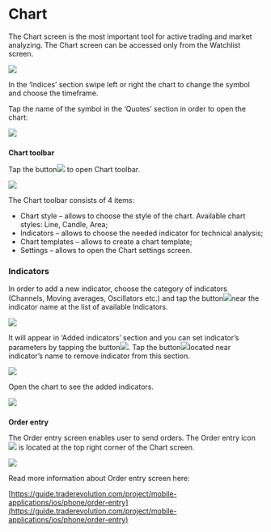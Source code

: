 # Chart

The Chart screen is the most important tool for active trading and market analyzing. The Chart screen can be accessed only from the Watchlist screen.

![](../../../.gitbook/assets/1%20%28114%29.png)

In the ‘Indices’ section swipe left or right the chart to change the symbol and choose the timeframe.

Tap the name of the symbol in the ‘Quotes’ section in order to open the chart:

![](../../../.gitbook/assets/2%20%28105%29.png)

### **Chart toolbar** 

Tap the button![](../../../.gitbook/assets/2-kopiya%20%283%29.png)to open Chart toolbar.

![](../../../.gitbook/assets/3%20%2886%29.png)

The Chart toolbar consists of 4 items:

* Chart style – allows to choose the style of the chart. Available chart styles: Line, Candle, Area;
* Indicators – allows to choose the needed indicator for technical analysis;
* Chart templates – allows to create a chart template;
* Settings – allows to open the Chart settings screen.

### **Indicators**

In order to add a new indicator, choose the category of indicators \(Channels, Moving averages, Oscillators etc.\) and tap the button![](../../../.gitbook/assets/add.%20%281%29.jpg)near the indicator name at the list of available Indicators.

![](../../../.gitbook/assets/4%20%2858%29.png)

It will appear in ‘Added indicators’ section and you can set indicator’s parameters by tapping the button![](../../../.gitbook/assets/4%20%282%29.jpg). Tap the button![](../../../.gitbook/assets/delete.%20%282%29.jpg)located near indicator’s name to remove indicator from this section. 

![](../../../.gitbook/assets/5%20%2852%29.png)

Open the chart to see the added indicators.

![](../../../.gitbook/assets/6%20%2841%29.png)

### **Order entry**

 The Order entry screen enables user to send orders. The Order entry icon![](../../../.gitbook/assets/1-kopiya%20%289%29.png)is located at the top right corner of the Chart screen.

![](../../../.gitbook/assets/7%20%2832%29.png)

Read more information about Order entry screen here:

[https://guide.traderevolution.com/project/mobile-applications/ios/phone/order-entry](https://guide.traderevolution.com/project/mobile-applications/ios/phone/order-entry)

